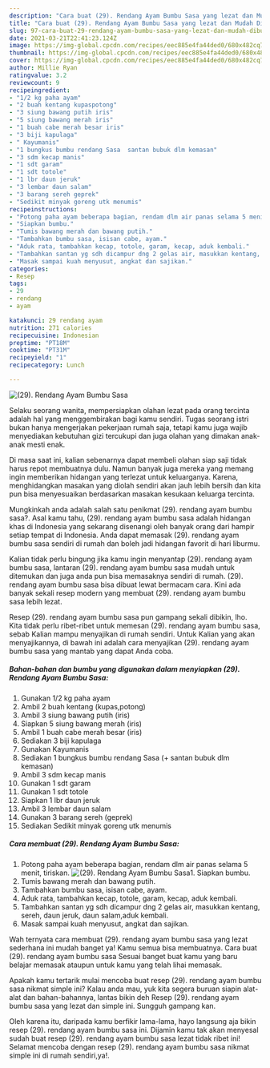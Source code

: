```yaml
---
description: "Cara buat (29). Rendang Ayam Bumbu Sasa yang lezat dan Mudah Dibuat"
title: "Cara buat (29). Rendang Ayam Bumbu Sasa yang lezat dan Mudah Dibuat"
slug: 97-cara-buat-29-rendang-ayam-bumbu-sasa-yang-lezat-dan-mudah-dibuat
date: 2021-03-21T22:41:23.124Z
image: https://img-global.cpcdn.com/recipes/eec885e4fa44ded0/680x482cq70/29-rendang-ayam-bumbu-sasa-foto-resep-utama.jpg
thumbnail: https://img-global.cpcdn.com/recipes/eec885e4fa44ded0/680x482cq70/29-rendang-ayam-bumbu-sasa-foto-resep-utama.jpg
cover: https://img-global.cpcdn.com/recipes/eec885e4fa44ded0/680x482cq70/29-rendang-ayam-bumbu-sasa-foto-resep-utama.jpg
author: Millie Ryan
ratingvalue: 3.2
reviewcount: 9
recipeingredient:
- "1/2 kg paha ayam"
- "2 buah kentang kupaspotong"
- "3 siung bawang putih iris"
- "5 siung bawang merah iris"
- "1 buah cabe merah besar iris"
- "3 biji kapulaga"
- " Kayumanis"
- "1 bungkus bumbu rendang Sasa  santan bubuk dlm kemasan"
- "3 sdm kecap manis"
- "1 sdt garam"
- "1 sdt totole"
- "1 lbr daun jeruk"
- "3 lembar daun salam"
- "3 barang sereh geprek"
- "Sedikit minyak goreng utk menumis"
recipeinstructions:
- "Potong paha ayam beberapa bagian, rendam dlm air panas selama 5 menit, tiriskan."
- "Siapkan bumbu."
- "Tumis bawang merah dan bawang putih."
- "Tambahkan bumbu sasa, isisan cabe, ayam."
- "Aduk rata, tambahkan kecap, totole, garam, kecap, aduk kembali."
- "Tambahkan santan yg sdh dicampur dng 2 gelas air, masukkan kentang, sereh, daun jeruk, daun salam,aduk kembali."
- "Masak sampai kuah menyusut, angkat dan sajikan."
categories:
- Resep
tags:
- 29
- rendang
- ayam

katakunci: 29 rendang ayam 
nutrition: 271 calories
recipecuisine: Indonesian
preptime: "PT18M"
cooktime: "PT31M"
recipeyield: "1"
recipecategory: Lunch

---
```



![(29). Rendang Ayam Bumbu Sasa](https://img-global.cpcdn.com/recipes/eec885e4fa44ded0/680x482cq70/29-rendang-ayam-bumbu-sasa-foto-resep-utama.jpg)

Selaku seorang wanita, mempersiapkan olahan lezat pada orang tercinta adalah hal yang menggembirakan bagi kamu sendiri. Tugas seorang istri bukan hanya mengerjakan pekerjaan rumah saja, tetapi kamu juga wajib menyediakan kebutuhan gizi tercukupi dan juga olahan yang dimakan anak-anak mesti enak.

Di masa  saat ini, kalian sebenarnya dapat membeli olahan siap saji tidak harus repot membuatnya dulu. Namun banyak juga mereka yang memang ingin memberikan hidangan yang terlezat untuk keluarganya. Karena, menghidangkan masakan yang diolah sendiri akan jauh lebih bersih dan kita pun bisa menyesuaikan berdasarkan masakan kesukaan keluarga tercinta. 



Mungkinkah anda adalah salah satu penikmat (29). rendang ayam bumbu sasa?. Asal kamu tahu, (29). rendang ayam bumbu sasa adalah hidangan khas di Indonesia yang sekarang disenangi oleh banyak orang dari hampir setiap tempat di Indonesia. Anda dapat memasak (29). rendang ayam bumbu sasa sendiri di rumah dan boleh jadi hidangan favorit di hari liburmu.

Kalian tidak perlu bingung jika kamu ingin menyantap (29). rendang ayam bumbu sasa, lantaran (29). rendang ayam bumbu sasa mudah untuk ditemukan dan juga anda pun bisa memasaknya sendiri di rumah. (29). rendang ayam bumbu sasa bisa dibuat lewat bermacam cara. Kini ada banyak sekali resep modern yang membuat (29). rendang ayam bumbu sasa lebih lezat.

Resep (29). rendang ayam bumbu sasa pun gampang sekali dibikin, lho. Kita tidak perlu ribet-ribet untuk memesan (29). rendang ayam bumbu sasa, sebab Kalian mampu menyajikan di rumah sendiri. Untuk Kalian yang akan menyajikannya, di bawah ini adalah cara menyajikan (29). rendang ayam bumbu sasa yang mantab yang dapat Anda coba.

<!--inarticleads1-->

##### Bahan-bahan dan bumbu yang digunakan dalam menyiapkan (29). Rendang Ayam Bumbu Sasa:

1. Gunakan 1/2 kg paha ayam
1. Ambil 2 buah kentang (kupas,potong)
1. Ambil 3 siung bawang putih (iris)
1. Siapkan 5 siung bawang merah (iris)
1. Ambil 1 buah cabe merah besar (iris)
1. Sediakan 3 biji kapulaga
1. Gunakan  Kayumanis
1. Sediakan 1 bungkus bumbu rendang Sasa (+ santan bubuk dlm kemasan)
1. Ambil 3 sdm kecap manis
1. Gunakan 1 sdt garam
1. Gunakan 1 sdt totole
1. Siapkan 1 lbr daun jeruk
1. Ambil 3 lembar daun salam
1. Gunakan 3 barang sereh (geprek)
1. Sediakan Sedikit minyak goreng utk menumis




<!--inarticleads2-->

##### Cara membuat (29). Rendang Ayam Bumbu Sasa:

1. Potong paha ayam beberapa bagian, rendam dlm air panas selama 5 menit, tiriskan.
<img src="https://img-global.cpcdn.com/steps/7d6dbc072aaeef95/160x128cq70/29-rendang-ayam-bumbu-sasa-langkah-memasak-1-foto.jpg" alt="(29). Rendang Ayam Bumbu Sasa">1. Siapkan bumbu.
1. Tumis bawang merah dan bawang putih.
1. Tambahkan bumbu sasa, isisan cabe, ayam.
1. Aduk rata, tambahkan kecap, totole, garam, kecap, aduk kembali.
1. Tambahkan santan yg sdh dicampur dng 2 gelas air, masukkan kentang, sereh, daun jeruk, daun salam,aduk kembali.
1. Masak sampai kuah menyusut, angkat dan sajikan.




Wah ternyata cara membuat (29). rendang ayam bumbu sasa yang lezat sederhana ini mudah banget ya! Kamu semua bisa membuatnya. Cara buat (29). rendang ayam bumbu sasa Sesuai banget buat kamu yang baru belajar memasak ataupun untuk kamu yang telah lihai memasak.

Apakah kamu tertarik mulai mencoba buat resep (29). rendang ayam bumbu sasa nikmat simple ini? Kalau anda mau, yuk kita segera buruan siapin alat-alat dan bahan-bahannya, lantas bikin deh Resep (29). rendang ayam bumbu sasa yang lezat dan simple ini. Sungguh gampang kan. 

Oleh karena itu, daripada kamu berfikir lama-lama, hayo langsung aja bikin resep (29). rendang ayam bumbu sasa ini. Dijamin kamu tak akan menyesal sudah buat resep (29). rendang ayam bumbu sasa lezat tidak ribet ini! Selamat mencoba dengan resep (29). rendang ayam bumbu sasa nikmat simple ini di rumah sendiri,ya!.


